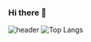 ### Hi there 👋
![header](https://capsule-render.vercel.app/api?type=waving&color=auto&height=300&section=header&text=seung-heee&fontSize=90&animation=fadeIn)
![Top Langs](https://github-readme-stats.vercel.app/api/top-langs/?username=seung-heee&layout=compact)

<!--
![Anurag's GitHub stats](https://github-readme-stats.vercel.app/api?username=seung-heee&show_icons=true&theme=radical)
**seung-heee/seung-heee** is a ✨ _special_ ✨ repository because its `README.md` (this file) appears on your GitHub profile.

Here are some ideas to get you started:

- 🔭 I’m currently working on ...
- 🌱 I’m currently learning ...
- 👯 I’m looking to collaborate on ...
- 🤔 I’m looking for help with ...
- 💬 Ask me about ...
- 📫 How to reach me: ...
- 😄 Pronouns: ...
- ⚡ Fun fact: ...
-->
